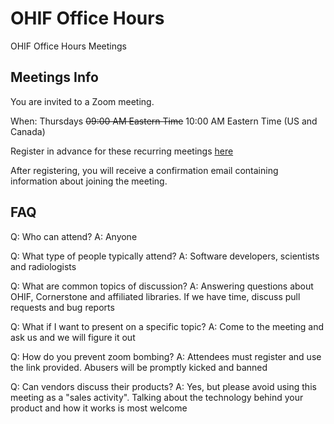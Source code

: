# OHIF Office Hours

OHIF Office Hours Meetings


## Meetings Info
You are invited to a Zoom meeting.

When: Thursdays ~~09:00 AM Eastern Time~~ 10:00 AM Eastern Time (US and Canada)

Register in advance for these recurring meetings [here](https://us02web.zoom.us/meeting/register/tZMldOuuqj0jGty2AOGnhQc8hMjABEUL_JL4)


After registering, you will receive a confirmation email containing information about joining the meeting.


## FAQ

Q: Who can attend?
A: Anyone

Q: What type of people typically attend?
A: Software developers, scientists and radiologists

Q: What are common topics of discussion?
A: Answering questions about OHIF, Cornerstone and affiliated libraries. If we have time, discuss pull requests and bug reports

Q: What if I want to present on a specific topic?
A: Come to the meeting and ask us and we will figure it out

Q: How do you prevent zoom bombing?
A: Attendees must register and use the link provided.  Abusers will be promptly kicked and banned

Q: Can vendors discuss their products?
A: Yes, but please avoid using this meeting as a "sales activity".  Talking about the technology behind your product and
   how it works is most welcome
